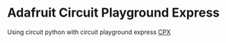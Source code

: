 # Adafruit Circuit Playground Express

Using circuit python with circuit playground express
[CPX](https://learn.adafruit.com/adafruit-circuit-playground-express/overview)
